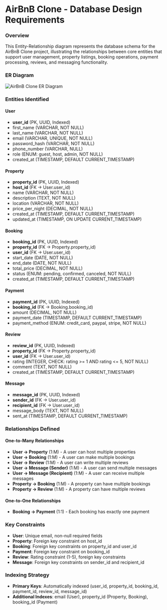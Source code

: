 # AirBnB Clone - Database Design Requirements

### Overview
This Entity-Relationship diagram represents the database schema for the AirBnB Clone project, illustrating the relationships between core entities that support user management, property listings, booking operations, payment processing, reviews, and messaging functionality.

### ER Diagram
![AirBnB Clone ER Diagram](https://drive.google.com/uc?export=view&id=1aeL_dwMOzlFD7UGkYvBOdXYEoT4zkLiw)

### Entities Identified

#### **User**
- **user_id** (PK, UUID, Indexed)
- first_name (VARCHAR, NOT NULL)
- last_name (VARCHAR, NOT NULL)
- email (VARCHAR, UNIQUE, NOT NULL)
- password_hash (VARCHAR, NOT NULL)
- phone_number (VARCHAR, NULL)
- role (ENUM: guest, host, admin, NOT NULL)
- created_at (TIMESTAMP, DEFAULT CURRENT_TIMESTAMP)

#### **Property**
- **property_id** (PK, UUID, Indexed)
- **host_id** (FK → User.user_id)
- name (VARCHAR, NOT NULL)
- description (TEXT, NOT NULL)
- location (VARCHAR, NOT NULL)
- price_per_night (DECIMAL, NOT NULL)
- created_at (TIMESTAMP, DEFAULT CURRENT_TIMESTAMP)
- updated_at (TIMESTAMP, ON UPDATE CURRENT_TIMESTAMP)

#### **Booking**
- **booking_id** (PK, UUID, Indexed)
- **property_id** (FK → Property.property_id)
- **user_id** (FK → User.user_id)
- start_date (DATE, NOT NULL)
- end_date (DATE, NOT NULL)
- total_price (DECIMAL, NOT NULL)
- status (ENUM: pending, confirmed, canceled, NOT NULL)
- created_at (TIMESTAMP, DEFAULT CURRENT_TIMESTAMP)

#### **Payment**
- **payment_id** (PK, UUID, Indexed)
- **booking_id** (FK → Booking.booking_id)
- amount (DECIMAL, NOT NULL)
- payment_date (TIMESTAMP, DEFAULT CURRENT_TIMESTAMP)
- payment_method (ENUM: credit_card, paypal, stripe, NOT NULL)

#### **Review**
- **review_id** (PK, UUID, Indexed)
- **property_id** (FK → Property.property_id)
- **user_id** (FK → User.user_id)
- rating (INTEGER, CHECK: rating >= 1 AND rating <= 5, NOT NULL)
- comment (TEXT, NOT NULL)
- created_at (TIMESTAMP, DEFAULT CURRENT_TIMESTAMP)

#### **Message**
- **message_id** (PK, UUID, Indexed)
- **sender_id** (FK → User.user_id)
- **recipient_id** (FK → User.user_id)
- message_body (TEXT, NOT NULL)
- sent_at (TIMESTAMP, DEFAULT CURRENT_TIMESTAMP)

### Relationships Defined

#### **One-to-Many Relationships**
- **User → Property** (1:M) - A user can host multiple properties
- **User → Booking** (1:M) - A user can make multiple bookings
- **User → Review** (1:M) - A user can write multiple reviews
- **User → Message (Sender)** (1:M) - A user can send multiple messages
- **User → Message (Recipient)** (1:M) - A user can receive multiple messages
- **Property → Booking** (1:M) - A property can have multiple bookings
- **Property → Review** (1:M) - A property can have multiple reviews

#### **One-to-One Relationships**
- **Booking → Payment** (1:1) - Each booking has exactly one payment

### Key Constraints
- **User**: Unique email, non-null required fields
- **Property**: Foreign key constraint on host_id
- **Booking**: Foreign key constraints on property_id and user_id
- **Payment**: Foreign key constraint on booking_id
- **Review**: Rating constraint (1-5), foreign key constraints
- **Message**: Foreign key constraints on sender_id and recipient_id

### Indexing Strategy
- **Primary Keys**: Automatically indexed (user_id, property_id, booking_id, payment_id, review_id, message_id)
- **Additional Indexes**: email (User), property_id (Property, Booking), booking_id (Payment)
